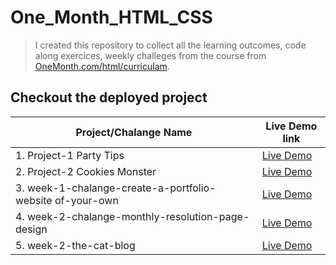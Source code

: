 # One_Month_HTML_CSS

> I created this repository to collect all the learning outcomes, code along exercices, weekly challeges from the course from [OneMonth.com/html/curriculam](https://onemonth.com/courses/html/curriculum).

## Checkout the deployed project

| Project/Chalange Name                                  | Live Demo link               |
| ------------------------------------------------------ | ---------------------------- |
| 1. Project-1 Party Tips                                   | [Live Demo](https://nktkr-onemonth.pages.dev/1.%20Project_1_Party_Tips/) |
| 2. Project-2 Cookies Monster                              | [Live Demo](https://nktkr-onemonth.pages.dev/2.%20Project_2_cookie-monster/) |
| 3. week-1-chalange-create-a-portfolio-website of-your-own| [Live Demo](https://nktkr-onemonth.pages.dev/3.%20week-1-chalange-create-a-portfolio-website%20of-your-own/) |
| 4. week-2-chalange-monthly-resolution-page-design| [Live Demo](https://nktkr-onemonth.pages.dev/4.%20week-2-chalange-monthly-resolution-page-design/) |
| 5. week-2-the-cat-blog| [Live Demo](https://nktkr-onemonth.pages.dev/5.%20week-2-the-cat-blog/) |
